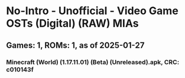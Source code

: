 # No-Intro - Unofficial - Video Game OSTs (Digital) (RAW) MIAs
## Games: 1, ROMs: 1, as of 2025-01-27
### Minecraft (World) (1.17.11.01) (Beta) (Unreleased).apk, CRC: c010143f
